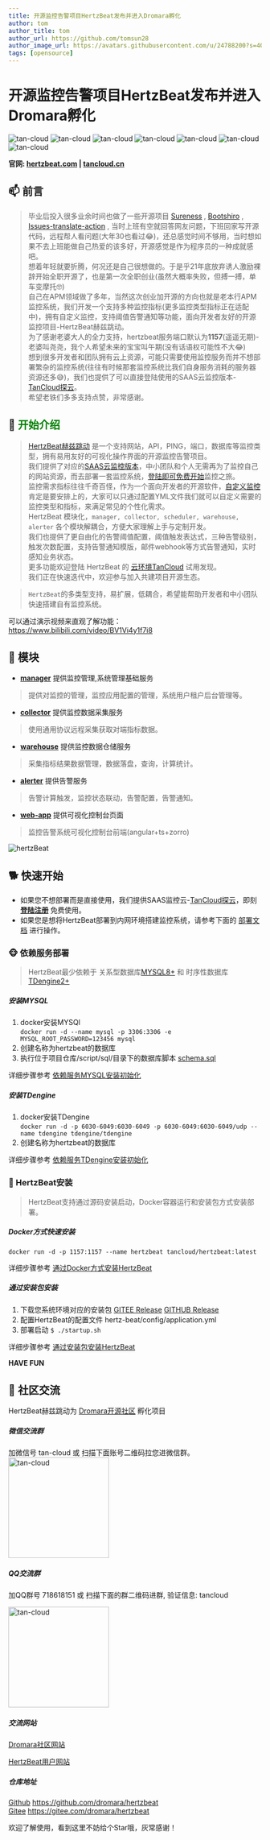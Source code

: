 ```yaml
---
title: 开源监控告警项目HertzBeat发布并进入Dromara孵化   
author: tom  
author_title: tom   
author_url: https://github.com/tomsun28  
author_image_url: https://avatars.githubusercontent.com/u/24788200?s=400&v=4  
tags: [opensource]  
---
```


# 开源监控告警项目HertzBeat发布并进入Dromara孵化

![tan-cloud](https://cdn.jsdelivr.net/gh/dromara/hertzbeat@gh-pages/img/badge/web-monitor.svg)
![tan-cloud](https://cdn.jsdelivr.net/gh/dromara/hertzbeat@gh-pages/img/badge/ping-connect.svg)
![tan-cloud](https://cdn.jsdelivr.net/gh/dromara/hertzbeat@gh-pages/img/badge/port-available.svg)
![tan-cloud](https://cdn.jsdelivr.net/gh/dromara/hertzbeat@gh-pages/img/badge/database-monitor.svg)
![tan-cloud](https://cdn.jsdelivr.net/gh/dromara/hertzbeat@gh-pages/img/badge/custom-monitor.svg)
![tan-cloud](https://cdn.jsdelivr.net/gh/dromara/hertzbeat@gh-pages/img/badge/threshold.svg)
![tan-cloud](https://cdn.jsdelivr.net/gh/dromara/hertzbeat@gh-pages/img/badge/alert.svg)

**官网: [hertzbeat.com](https://hertzBeat.com) | [tancloud.cn](https://tancloud.cn)**   

## 📫 前言

> 毕业后投入很多业余时间也做了一些开源项目 [Sureness](https://github.com/dromara/sureness) , [Bootshiro](https://gitee.com/tomsun28/bootshiro) , [Issues-translate-action](https://github.com/usthe/issues-translate-action) ,
> 当时上班有空就回答网友问题，下班回家写开源代码，远程帮人看问题(大年30也看过😂)，还总感觉时间不够用，当时想如果不去上班能做自己热爱的该多好，开源感觉是作为程序员的一种成就感吧。        
> 想着年轻就要折腾，何况还是自己很想做的。于是乎21年底放弃诱人激励裸辞开始全职开源了，也是第一次全职创业(虽然大概率失败，但搏一搏，单车变摩托🤓)       
> 自己在APM领域做了多年，当然这次创业加开源的方向也就是老本行APM监控系统，我们开发一个支持多种监控指标(更多监控类型指标正在适配中)，拥有自定义监控，支持阈值告警通知等功能，面向开发者友好的开源监控项目-HertzBeat赫兹跳动。   
> 为了感谢老婆大人的全力支持，hertzbeat服务端口默认为**1157**(遥遥无期)-老婆叫尧尧，我个人希望未来的宝宝叫午期(没有话语权可能性不大😂)    
> 想到很多开发者和团队拥有云上资源，可能只需要使用监控服务而并不想部署繁杂的监控系统(往往有时候那套监控系统比我们自身服务消耗的服务器资源还多😅)，我们也提供了可以直接登陆使用的SAAS云监控版本-[TanCloud探云](https://console.tancloud.cn)。   
> 希望老铁们多多支持点赞，非常感谢。     

## 🎡 <font color="green">开始介绍</font>   

> [HertzBeat赫兹跳动](https://github.com/dromara/hertzbeat) 是一个支持网站，API，PING，端口，数据库等监控类型，拥有易用友好的可视化操作界面的开源监控告警项目。  
> 我们提供了对应的[SAAS云监控版本](https://console.tancloud.cn)，中小团队和个人无需再为了监控自己的网站资源，而去部署一套监控系统，[登陆即可免费开始](https://console.tancloud.cn)监控之旅。  
> 监控需求指标往往千奇百怪，作为一个面向开发者的开源软件，[自定义监控](https://hertzbeat.com/docs/advanced/extend-point) 肯定是要安排上的，大家可以只通过配置YML文件我们就可以自定义需要的监控类型和指标，来满足常见的个性化需求。   
> HertzBeat 模块化，`manager, collector, scheduler, warehouse, alerter` 各个模块解耦合，方便大家理解上手与定制开发。      
> 我们也提供了更自由化的告警阈值配置，阈值触发表达式，三种告警级别，触发次数配置，支持告警通知模版，邮件webhook等方式告警通知，实时感知业务状态。              
> 更多功能欢迎登陆 HertzBeat 的 [云环境TanCloud](https://console.tancloud.cn) 试用发现。           
> 我们正在快速迭代中，欢迎参与加入共建项目开源生态。    

> `HertzBeat`的多类型支持，易扩展，低耦合，希望能帮助开发者和中小团队快速搭建自有监控系统。   

可以通过演示视频来直观了解功能： https://www.bilibili.com/video/BV1Vi4y1f7i8            


## 🥐 模块

- **[manager](https://github.com/dromara/hertzbeat/tree/master/manager)** 提供监控管理,系统管理基础服务
> 提供对监控的管理，监控应用配置的管理，系统用户租户后台管理等。
- **[collector](https://github.com/dromara/hertzbeat/tree/master/collector)** 提供监控数据采集服务
> 使用通用协议远程采集获取对端指标数据。
- **[warehouse](https://github.com/dromara/hertzbeat/tree/master/warehouse)** 提供监控数据仓储服务
> 采集指标结果数据管理，数据落盘，查询，计算统计。
- **[alerter](https://github.com/dromara/hertzbeat/tree/master/alerter)** 提供告警服务
> 告警计算触发，监控状态联动，告警配置，告警通知。
- **[web-app](https://github.com/dromara/hertzbeat/tree/master/web-app)** 提供可视化控制台页面
> 监控告警系统可视化控制台前端(angular+ts+zorro)

![hertzBeat](https://tancloud.gd2.qingstor.com/img/docs/hertzbeat-stru.svg)   

## 🐕 快速开始

- 如果您不想部署而是直接使用，我们提供SAAS监控云-[TanCloud探云](https://console.tancloud.cn)，即刻 **[登陆注册](https://console.tancloud.cn)** 免费使用。
- 如果您是想将HertzBeat部署到内网环境搭建监控系统，请参考下面的 [部署文档](https://hertzbeat.com/docs/start/quickstart) 进行操作。

### 🐵 依赖服务部署

> HertzBeat最少依赖于 关系型数据库[MYSQL8+](https://www.mysql.com/) 和 时序性数据库[TDengine2+](https://www.taosdata.com/getting-started)

##### 安装MYSQL
1. docker安装MYSQl  
   `docker run -d --name mysql -p 3306:3306 -e MYSQL_ROOT_PASSWORD=123456 mysql`
2. 创建名称为hertzbeat的数据库
3. 执行位于项目仓库/script/sql/目录下的数据库脚本 [schema.sql](https://gitee.com/dromara/hertzbeat/raw/master/script/sql/schema.sql)

详细步骤参考 [依赖服务MYSQL安装初始化](https://hertzbeat.com/docs/start/mysql-init)

##### 安装TDengine
1. docker安装TDengine   
   `docker run -d -p 6030-6049:6030-6049 -p 6030-6049:6030-6049/udp --name tdengine tdengine/tdengine`
2. 创建名称为hertzbeat的数据库

详细步骤参考 [依赖服务TDengine安装初始化](https://hertzbeat.com/docs/start/tdengine-init)

### 🍞 HertzBeat安装
> HertzBeat支持通过源码安装启动，Docker容器运行和安装包方式安装部署。

##### Docker方式快速安装
`docker run -d -p 1157:1157 --name hertzbeat tancloud/hertzbeat:latest`

详细步骤参考 [通过Docker方式安装HertzBeat](https://hertzbeat.com/docs/start/docker-deploy)

##### 通过安装包安装
1. 下载您系统环境对应的安装包 [GITEE Release](https://gitee.com/dromara/hertzbeat/releases) [GITHUB Release](https://github.com/dromara/hertzbeat/releases)
2. 配置HertzBeat的配置文件 hertz-beat/config/application.yml
3. 部署启动 `$ ./startup.sh `

详细步骤参考 [通过安装包安装HertzBeat](https://hertzbeat.com/docs/start/package-deploy)

**HAVE FUN**

## 💬 社区交流

HertzBeat赫兹跳动为 [Dromara开源社区](https://dromara.org/) 孵化项目

##### 微信交流群

加微信号 tan-cloud 或 扫描下面账号二维码拉您进微信群。   
<img alt="tan-cloud" src="https://cdn.jsdelivr.net/gh/dromara/hertzbeat@gh-pages/img/docs/help/tan-cloud-wechat.jpg" width="200"/>

##### QQ交流群

加QQ群号 718618151 或 扫描下面的群二维码进群, 验证信息: tancloud

<img alt="tan-cloud" src="https://cdn.jsdelivr.net/gh/dromara/hertzbeat@gh-pages/img/docs/help/qq-qr.jpg" width="200"/>          

##### 交流网站

[Dromara社区网站](https://dromara.org/)    

[HertzBeat用户网站](https://support.qq.com/products/379369)   

##### 仓库地址   

[Github](https://github.com/dromara/hertzbeat) https://github.com/dromara/hertzbeat      
[Gitee](https://gitee.com/dromara/hertzbeat) https://gitee.com/dromara/hertzbeat    

欢迎了解使用，看到这里不妨给个Star哦，灰常感谢！         
